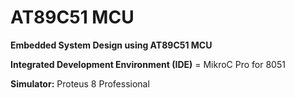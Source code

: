 # AT89C51 MCU

**Embedded System Design using AT89C51 MCU**

**Integrated Development Environment (IDE)** = MikroC Pro for 8051

**Simulator:** Proteus 8 Professional
